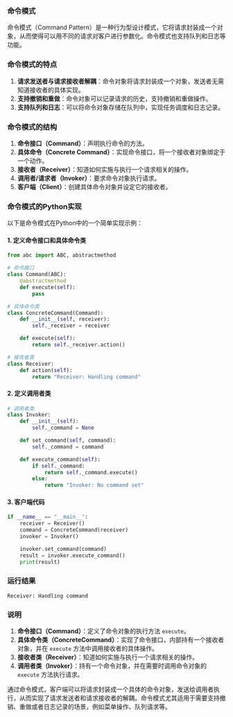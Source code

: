 ### 命令模式

命令模式（Command Pattern）是一种行为型设计模式，它将请求封装成一个对象，从而使得可以用不同的请求对客户进行参数化。命令模式也支持队列和日志等功能。

### 命令模式的特点

1. **请求发送者与请求接收者解耦**：命令对象将请求封装成一个对象，发送者无需知道接收者的具体实现。
2. **支持撤销和重做**：命令对象可以记录请求的历史，支持撤销和重做操作。
3. **支持队列和日志**：可以将命令对象存储在队列中，实现任务调度和日志记录。

### 命令模式的结构

1. **命令接口（Command）**：声明执行命令的方法。
2. **具体命令（Concrete Command）**：实现命令接口，将一个接收者对象绑定于一个动作。
3. **接收者（Receiver）**：知道如何实施与执行一个请求相关的操作。
4. **调用者/请求者（Invoker）**：要求命令对象执行请求。
5. **客户端（Client）**：创建具体命令对象并设定它的接收者。

### 命令模式的Python实现

以下是命令模式在Python中的一个简单实现示例：

#### 1. 定义命令接口和具体命令类

```python
from abc import ABC, abstractmethod

# 命令接口
class Command(ABC):
    @abstractmethod
    def execute(self):
        pass

# 具体命令类
class ConcreteCommand(Command):
    def __init__(self, receiver):
        self._receiver = receiver

    def execute(self):
        return self._receiver.action()

# 接收者类
class Receiver:
    def action(self):
        return "Receiver: Handling command"
```

#### 2. 定义调用者类

```python
# 调用者类
class Invoker:
    def __init__(self):
        self._command = None

    def set_command(self, command):
        self._command = command

    def execute_command(self):
        if self._command:
            return self._command.execute()
        else:
            return "Invoker: No command set"
```

#### 3. 客户端代码

```python
if __name__ == "__main__":
    receiver = Receiver()
    command = ConcreteCommand(receiver)
    invoker = Invoker()

    invoker.set_command(command)
    result = invoker.execute_command()
    print(result)
```

### 运行结果

```plaintext
Receiver: Handling command
```

### 说明

1. **命令接口（Command）**：定义了命令对象的执行方法 `execute`。
2. **具体命令类（ConcreteCommand）**：实现了命令接口，内部持有一个接收者对象，并在 `execute` 方法中调用接收者的具体操作。
3. **接收者类（Receiver）**：知道如何实施与执行一个请求相关的操作。
4. **调用者类（Invoker）**：持有一个命令对象，并在需要时调用命令对象的 `execute` 方法执行请求。

通过命令模式，客户端可以将请求封装成一个具体的命令对象，发送给调用者执行，从而实现了请求发送者和请求接收者的解耦。命令模式尤其适用于需要支持撤销、重做或者日志记录的场景，例如菜单操作、队列请求等。